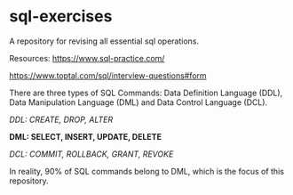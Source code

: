 # sql-exercises

A repository for revising all essential sql operations.

Resources: https://www.sql-practice.com/

https://www.toptal.com/sql/interview-questions#form

There are three types of SQL Commands: Data Definition Language (DDL), Data Manipulation Language (DML) and Data Control Language (DCL).

*DDL: CREATE, DROP, ALTER*

**DML: SELECT, INSERT, UPDATE, DELETE**

*DCL: COMMIT, ROLLBACK, GRANT, REVOKE*

In reality, 90% of SQL commands belong to DML, which is the focus of this repository.
